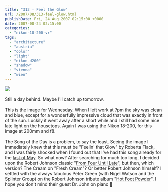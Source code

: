 ```yaml
---
title: "313 - Feel the Glow"
url: /2007/08/313-feel-glow.html
publishDate: Fri, 24 Aug 2007 02:15:00 +0000
date: 2007-08-24 02:15:00
categories: 
  - "nikon-18-200-vr"
tags: 
  - "architecture"
  - "austria"
  - "color"
  - "light"
  - "nikon-d200"
  - "shadow"
  - "vienna"
  - "wien"
---
```

<a href="https://d25zfm9zpd7gm5.cloudfront.net/1200x1200/2007/20070822_193546_nx_ps.jpg"><img src="https://d25zfm9zpd7gm5.cloudfront.net/0600x0600/2007/20070822_193546_nx_ps.jpg"/></a><br/><br/>Still a day behind. Maybe I'll catch up tomorrow.<br/><br/>This is the image for Wednesday. When I left work at 7pm the sky was clean and blue, except for a wonderfully impressive cloud that was exactly in front of the sun. Luckily it went away after a short while and I still had some nice late light on the housetops. Again I was using the Nikon 18-200, for this image at 200mm and f8.<br/><br/>The Song of the Day is a problem, to say the least. Seeing the image I immediately knew that this must be "Feelin' that Glow" by Roberta Flack, and I was fairly shocked when I found out that I've had this song already for the <a href="/2007/06/229-feelin-that-glow.html" target="_blank">last of May</a>. So what now? After searching for much too long, I decided upon the Robert Johnson classic "<a href="http://www.lyricsfreak.com/c/cream/four+until+late_20034177.html" target="_blank">From Four Until Late</a>", but then, which version? The Cream on "Fresh Cream"? Or better Robert Johnson himself? I settled with the always fabulous Peter Green (with Nigel Watson and the Splinter Group) on the Robert Johnson tribute album "<a href="http://www.amazon.com/Powder-Peter-Green-Watson-Splinter/dp/B00004S2UU" target="_blank">Hot Foot Powder</a>". I hope you don't mind their guest Dr. John on piano 🙂
